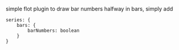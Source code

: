 simple flot plugin to draw bar numbers halfway in bars, simply add

    series: {
        bars: {
            barNumbers: boolean
        }
    }
